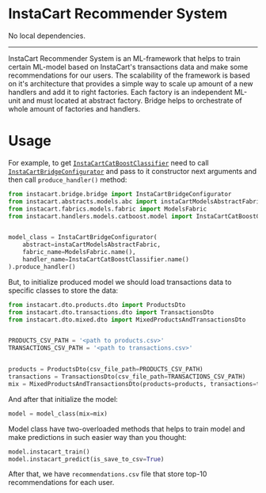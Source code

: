 
# InstaCart Recommender System

No local dependencies.

---
InstaCart Recommender System is an ML-framework that helps to train certain ML-model based on InstaCart's transactions data and make some recommendations for our users. The scalability of the framework is based on it's architecture that provides a simple way to scale up amount of a new handlers and add it to right factories. Each factory is an independent ML-unit and must located at abstract factory. Bridge helps to orchestrate of whole amount of factories and handlers.

# Usage
For example, to get [`InstaCartCatBoostClassifier`](https://github.com/e183b796621afbf902067460/ranepa-recommender-system/blob/master/instacart/handlers/models/catboost/model.py#L15) need to call [`InstaCartBridgeConfigurator`](https://github.com/e183b796621afbf902067460/ranepa-recommender-system/blob/master/instacart/bridge/bridge.py#L4) and pass to it constructor next arguments and then call `produce_handler()` method:

```python
from instacart.bridge.bridge import InstaCartBridgeConfigurator
from instacart.abstracts.models.abc import instaCartModelsAbstractFabric
from instacart.fabrics.models.fabric import ModelsFabric
from instacart.handlers.models.catboost.model import InstaCartCatBoostClassifier


model_class = InstaCartBridgeConfigurator(
    abstract=instaCartModelsAbstractFabric,
    fabric_name=ModelsFabric.name(),
    handler_name=InstaCartCatBoostClassifier.name()
).produce_handler()
```

But, to initialize produced model we should load transactions data to specific classes to store the data:

```python
from instacart.dto.products.dto import ProductsDto
from instacart.dto.transactions.dto import TransactionsDto
from instacart.dto.mixed.dto import MixedProductsAndTransactionsDto


PRODUCTS_CSV_PATH = '<path to products.csv>'
TRANSACTIONS_CSV_PATH = '<path to transactions.csv>'


products = ProductsDto(csv_file_path=PRODUCTS_CSV_PATH)
transactions = TransactionsDto(csv_file_path=TRANSACTIONS_CSV_PATH)
mix = MixedProductsAndTransactionsDto(products=products, transactions=transactions)
```

And after that initialize the model:

```python
model = model_class(mix=mix)
```

Model class have two-overloaded methods that helps to train model and make predictions in such easier way than you thought:

```python
model.instacart_train()
model.instacart_predict(is_save_to_csv=True)
```

After that, we have `recommendations.csv` file that store top-10 recommendations for each user.

